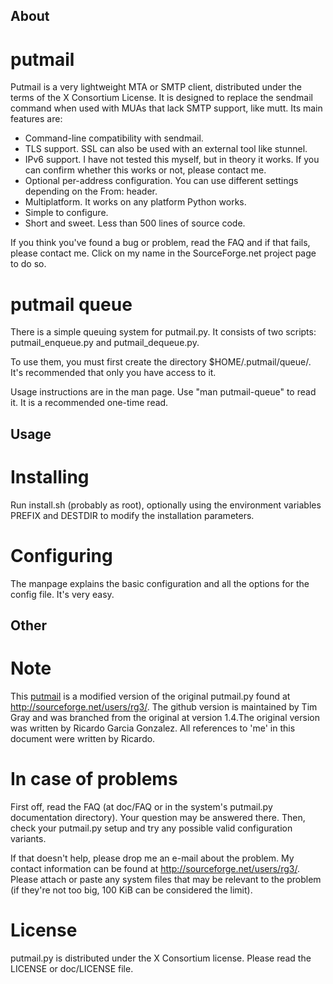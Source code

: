 About
-----

putmail
=======

Putmail is a very lightweight MTA or SMTP client, distributed under the
terms of the X Consortium License. It is designed to replace the
sendmail command when used with MUAs that lack SMTP support, like mutt.
Its main features are:

- Command-line compatibility with sendmail.
- TLS support. SSL can also be used with an external tool like stunnel.
- IPv6 support. I have not tested this myself, but in theory it works.
  If you can confirm whether this works or not, please contact me.
- Optional per-address configuration. You can use different settings
  depending on the From: header.
- Multiplatform. It works on any platform Python works.
- Simple to configure.
- Short and sweet. Less than 500 lines of source code.

If you think you've found a bug or problem, read the FAQ and if that
fails, please contact me.  Click on my name in the SourceForge.net
project page to do so.


putmail queue
=============

There is a simple queuing system for putmail.py.  It consists of two
scripts: putmail_enqueue.py and putmail_dequeue.py.

To use them, you must first create the directory $HOME/.putmail/queue/.
It's recommended that only you have access to it.

Usage instructions are in the man page. Use "man putmail-queue" to read
it. It is a recommended one-time read.


Usage
-----

Installing
==========

Run install.sh (probably as root), optionally using the environment
variables PREFIX and DESTDIR to modify the installation parameters.


Configuring
===========

The manpage explains the basic configuration and all the options for the
config file. It's very easy.


Other
-----

Note
====

This [putmail](https://github.com/tgray/putmail) is a modified version
of the original putmail.py found at <http://sourceforge.net/users/rg3/>.
The github version is maintained by Tim Gray and was branched from the
original at version 1.4.The original version was written by Ricardo
Garcia Gonzalez.  All references to 'me' in this document were written
by Ricardo.


In case of problems
===================

First off, read the FAQ (at doc/FAQ or in the system's putmail.py
documentation directory). Your question may be answered there. Then,
check your putmail.py setup and try any possible valid configuration
variants.

If that doesn't help, please drop me an e-mail about the problem. My
contact information can be found at <http://sourceforge.net/users/rg3/>.
Please attach or paste any system files that may be relevant to the
problem (if they're not too big, 100 KiB can be considered the limit).


License
=======

putmail.py is distributed under the X Consortium license. Please
read the LICENSE or doc/LICENSE file.

